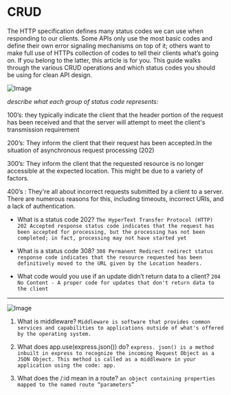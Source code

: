 # CRUD

The HTTP specification defines many status codes we can use when responding to our clients. Some APIs only use the most basic codes and define their own error signaling mechanisms on top of it; others want to make full use of HTTPs collection of codes to tell their clients what’s going on. If you belong to the latter, this article is for you. This guide walks through the various CRUD operations and which status codes you should be using for clean API design.

![Image](https://www.dorusomcutean.com/wp-content/uploads/2020/03/crud.jpg)

*describe what each group of status code represents:*

100’s: they typically indicate the client that the header portion of the request has been received and that the server will attempt to meet the client's transmission requirement

200’s: They inform the client that their request has been accepted.In the situation of asynchronous request processing (202)

300’s: They inform the client that the requested resource is no longer accessible at the expected location.
This might be due to a variety of factors. 

400’s : They're all about incorrect requests submitted by a client to a server.
There are numerous reasons for this, including timeouts, incorrect URIs, and a lack of authentication. 



* What is a status code 202?
`The HyperText Transfer Protocol (HTTP) 202 Accepted response status code indicates that the request has been accepted for processing, but the processing has not been completed; in fact, processing may not have started yet`

* What is a status code 308?
 `308 Permanent Redirect redirect status response code indicates that the resource requested has been definitively moved to the URL given by the Location headers.`

* What code would you use if an update didn’t return data to a client?
`204 No Content - A proper code for updates that don't return data to the client`

---

![Image](https://codelabs.nyc3.digitaloceanspaces.com/contents/August2019/QmBAeDJsp7le2kBd4lrOJCDp3Xhcmksr.jpeg)


1. What is middleware?
`Middleware is software that provides common services and capabilities to applications outside of what's offered by the operating system.`


2.  What does app.use(express.json()) do?
`express. json() is a method inbuilt in express to recognize the incoming Request Object as a JSON Object. This method is called as a middleware in your application using the code: app.`


3. What does the /:id mean in a route?
`an object containing properties mapped to the named route “parameters”`